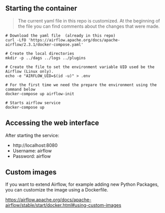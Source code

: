 ## Starting the container

> The current yaml file in this repo is customized. At the beginning of the file you can find comments about the changes that were made.

```shell
# Download the yaml file  (already in this repo)
curl -LfO 'https://airflow.apache.org/docs/apache-airflow/2.3.1/docker-compose.yaml'

# Create the local directories
mkdir -p ../dags ../logs ../plugins

# Create the file to set the environment variable UID used be the Airflow (Linux only).
echo -e "AIRFLOW_UID=$(id -u)" > .env

# For the first time we need the prepare the environment using the command below
docker-compose up airflow-init

# Starts airflow service
docker-compose up
```

## Accessing the web interface

After starting the service:

- http://localhost:8080
- Username: airflow
- Password: airflow

## Custom images

If you want to extend Airflow, for example adding new Python Packages, you can customize the image using a Dockerfile.

https://airflow.apache.org/docs/apache-airflow/stable/start/docker.html#using-custom-images